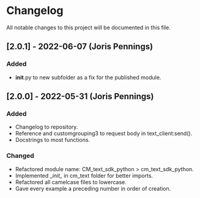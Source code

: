 # Changelog
All notable changes to this project will be documented in this file.

## [2.0.1] - 2022-06-07  (Joris Pennings)
### Added
- __init__.py to new subfolder as a fix for the published module.

## [2.0.0] - 2022-05-31  (Joris Pennings)
### Added
- Changelog to repository.
- Reference and customgrouping3 to request body in text_client:send().
- Docstrings to most functions.
### Changed
- Refactored module name: CM_text_sdk_python > cm_text_sdk_python.
- Implemented __init\__ in cm_text folder for better imports.
- Refactored all camelcase files to lowercase.
- Gave every example a preceding number in order of creation.
